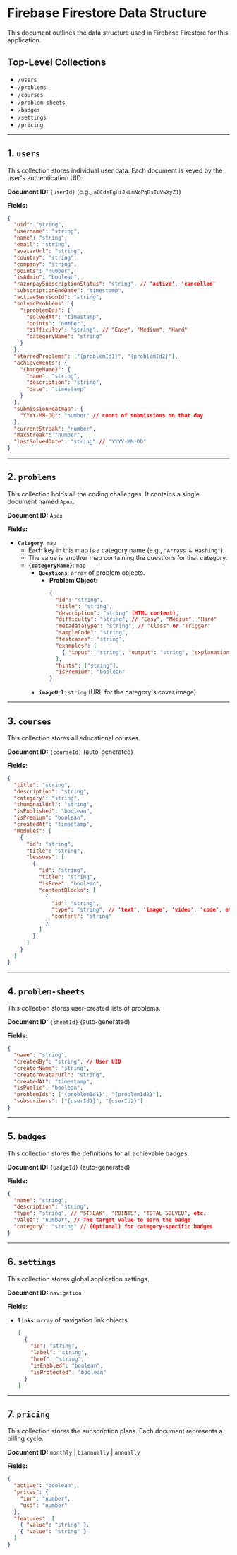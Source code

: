 # Firebase Firestore Data Structure

This document outlines the data structure used in Firebase Firestore for this application.

## Top-Level Collections

-   `/users`
-   `/problems`
-   `/courses`
-   `/problem-sheets`
-   `/badges`
-   `/settings`
-   `/pricing`

---

## 1. `users`

This collection stores individual user data. Each document is keyed by the user's authentication UID.

**Document ID:** `{userId}` (e.g., `aBCdeFgHiJkLmNoPqRsTuVwXyZ1`)

**Fields:**

```json
{
  "uid": "string",
  "username": "string",
  "name": "string",
  "email": "string",
  "avatarUrl": "string",
  "country": "string",
  "company": "string",
  "points": "number",
  "isAdmin": "boolean",
  "razorpaySubscriptionStatus": "string", // 'active', 'cancelled'
  "subscriptionEndDate": "timestamp",
  "activeSessionId": "string",
  "solvedProblems": {
    "{problemId}": {
      "solvedAt": "timestamp",
      "points": "number",
      "difficulty": "string", // "Easy", "Medium", "Hard"
      "categoryName": "string"
    }
  },
  "starredProblems": ["{problemId1}", "{problemId2}"],
  "achievements": {
    "{badgeName}": {
      "name": "string",
      "description": "string",
      "date": "timestamp"
    }
  },
  "submissionHeatmap": {
    "YYYY-MM-DD": "number" // count of submissions on that day
  },
  "currentStreak": "number",
  "maxStreak": "number",
  "lastSolvedDate": "string" // "YYYY-MM-DD"
}
```

---

## 2. `problems`

This collection holds all the coding challenges. It contains a single document named `Apex`.

**Document ID:** `Apex`

**Fields:**

-   **`Category`**: `map`
    -   Each key in this map is a category name (e.g., `"Arrays & Hashing"`).
    -   The value is another map containing the questions for that category.
    -   **`{categoryName}`**: `map`
        -   **`Questions`**: `array` of problem objects.
            -   **Problem Object:**
                ```json
                {
                  "id": "string",
                  "title": "string",
                  "description": "string" (HTML content),
                  "difficulty": "string", // "Easy", "Medium", "Hard"
                  "metadataType": "string", // "Class" or "Trigger"
                  "sampleCode": "string",
                  "testcases": "string",
                  "examples": [
                    { "input": "string", "output": "string", "explanation": "string" }
                  ],
                  "hints": ["string"],
                  "isPremium": "boolean"
                }
                ```
        -   **`imageUrl`**: `string` (URL for the category's cover image)

---

## 3. `courses`

This collection stores all educational courses.

**Document ID:** `{courseId}` (auto-generated)

**Fields:**

```json
{
  "title": "string",
  "description": "string",
  "category": "string",
  "thumbnailUrl": "string",
  "isPublished": "boolean",
  "isPremium": "boolean",
  "createdAt": "timestamp",
  "modules": [
    {
      "id": "string",
      "title": "string",
      "lessons": [
        {
          "id": "string",
          "title": "string",
          "isFree": "boolean",
          "contentBlocks": [
            {
              "id": "string",
              "type": "string", // 'text', 'image', 'video', 'code', etc.
              "content": "string"
            }
          ]
        }
      ]
    }
  ]
}
```

---

## 4. `problem-sheets`

This collection stores user-created lists of problems.

**Document ID:** `{sheetId}` (auto-generated)

**Fields:**

```json
{
  "name": "string",
  "createdBy": "string", // User UID
  "creatorName": "string",
  "creatorAvatarUrl": "string",
  "createdAt": "timestamp",
  "isPublic": "boolean",
  "problemIds": ["{problemId1}", "{problemId2}"],
  "subscribers": ["{userId1}", "{userId2}"]
}
```

---

## 5. `badges`

This collection stores the definitions for all achievable badges.

**Document ID:** `{badgeId}` (auto-generated)

**Fields:**

```json
{
  "name": "string",
  "description": "string",
  "type": "string", // "STREAK", "POINTS", "TOTAL_SOLVED", etc.
  "value": "number", // The target value to earn the badge
  "category": "string" // (Optional) for category-specific badges
}
```

---

## 6. `settings`

This collection stores global application settings.

**Document ID:** `navigation`

**Fields:**

-   **`links`**: `array` of navigation link objects.
    ```json
    [
      {
        "id": "string",
        "label": "string",
        "href": "string",
        "isEnabled": "boolean",
        "isProtected": "boolean"
      }
    ]
    ```

---

## 7. `pricing`

This collection stores the subscription plans. Each document represents a billing cycle.

**Document ID:** `monthly` | `biannually` | `annually`

**Fields:**

```json
{
  "active": "boolean",
  "prices": {
    "inr": "number",
    "usd": "number"
  },
  "features": [
    { "value": "string" },
    { "value": "string" }
  ]
}
```
